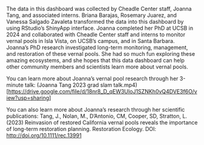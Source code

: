 The data in this dashboard was collected by Cheadle Center staff, Joanna Tang, and associated interns.  Briana Barajas, Rosemary Juarez, and Vanessa Salgado Zavaleta transformed the data into this dashboard by using RStudio’s ShinyApp interface.  Joanna completed her PhD at UCSB in 2024 and collaborated with Cheadle Center staff and interns to monitor vernal pools in Isla Vista, on UCSB’s campus, and in Santa Barbara.  Joanna’s PhD research investigated long-term monitoring, management, and restoration of these vernal pools.  She had so much fun exploring these amazing ecosystems, and she hopes that this data dashboard can help other community members and scientists learn more about vernal pools.

You can learn more about Joanna’s vernal pool research through her 3-minute talk:
(Joanna Tang 2023 grad slam talk.mp4)[https://drive.google.com/file/d/18nr8_D_qEW3UIoJ1SZNKh0vQ4DVE3f6O/view?usp=sharing]

You can also learn more about Joanna’s research through her scientific publications:
Tang, J., Nolan, M., D’Antonio, CM, Cooper, SD, Stratton, L. (2023) Reinvasion of restored California vernal pools reveals the importance of long-term restoration planning.  Restoration Ecology. DOI: http://doi.org/10.1111/rec.13991

